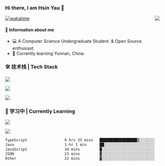 ### Hi there, I am Hsin Yau 👋 
[![wakatime](https://wakatime.com/badge/user/893c8e97-1b52-4df0-9ce6-6d44e435d752.svg)](https://wakatime.com/@893c8e97-1b52-4df0-9ce6-6d44e435d752)
<img src="https://github-readme-stats.mrdulin.vercel.app/api?username=Hsinyau&count_private=true&show_icons=true&hide_border=true&icon_color=586069&title_color=0366d6" align="right">

#### 🎯 Information about me
- 💻 A Computer Science Undergraduate Student. & Open Source enthusiast.
- 🌱 Currently learning Yunnan, China.

### 🛠 技术栈 | Tech Stack
![](https://skillicons.dev/icons?i=html,css,js,ts,sass,jquery,bootstrap,vue&theme=light) 

![](https://skillicons.dev/icons?i=vite,nuxtjs,webpack,tailwindcss,windicss,nodejs,express,markdown&theme=light)

![](https://skillicons.dev/icons?i=mysql,mongodb,git,pug,vscode,idea,ps,figma&theme=light)

### 📖 学习中 | Currently Learning

![](https://skillicons.dev/icons?i=react,nextjs,svelte,nestjs,nginx,docker,rollupjs&theme=light)

<img src="https://github-readme-stats.vercel.app/api/top-langs?username=Hsinyau&show_icons=true&locale=en&layout=compact&hide=html&langs_count=10" />

<!--START_SECTION:waka-->

```txt
TypeScript                 9 hrs 35 mins   █████████████████▒░░░░░░░   69.39 %
Java                       1 hr 1 min      ██░░░░░░░░░░░░░░░░░░░░░░░   07.36 %
JavaScript                 34 mins         █░░░░░░░░░░░░░░░░░░░░░░░░   04.15 %
JSON                       23 mins         ▓░░░░░░░░░░░░░░░░░░░░░░░░   02.81 %
Other                      22 mins         ▓░░░░░░░░░░░░░░░░░░░░░░░░   02.73 %
```

<!--END_SECTION:waka-->
